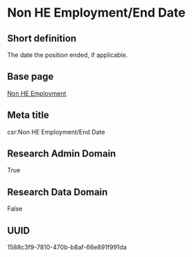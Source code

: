 # Non HE Employment/End Date
## Short definition
The date the position ended, if applicable.
## Base page
[Non HE Employment](https://github.com/EuroCRIS/CASRAI-Dictionairies/blob/main/Objects/Non%20HE%20Employment.md)
## Meta title
csr:Non HE Employment/End Date
## Research Admin Domain
True
## Research Data Domain
False
## UUID
1588c3f9-7810-470b-b8af-66e891f991da

